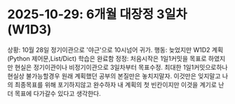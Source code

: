 # 2025-10-29: 6개월 대장정 3일차 (W1D3)
상황: 10월 28일 정기이관으로 '야근'으로 10시넘어 귀가.
행동: 늦었지만 W1D2 계획(Python 제어문,List/Dict) 학습은 완료함
정정: 처음시작은 1일1커밋을 목표로 하였지만 현실은 정기이관이나 비정기이관으로 3일차부터 목표수정. 최대한 1일1커밋으로하나 현실상 불가능할경우 원래 계획했던 공부의 본질만은 놓치지말자. 이것만은 잊지말고 나의 최종목표를 위해 포기하지않고 완수하자 내 계획의 첫 빈칸이지만 이것을 계기로 난 더 목표에 다가갈수 있다고 생각한다.